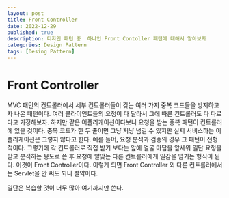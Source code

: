 ```yaml
---
layout: post
title: Front Controller
date: 2022-12-29
published: true
description: 디자인 패턴 중  하나인 Front Contoller 패턴에 대해서 알아보자
categories: Design Pattern
tags: [Desing Pattern]
---
```

# Front Controller
MVC 패턴의 컨트롤러에서 세부 컨트롤러들이 갖는 여러 가지 중복 코드들을 방지하고자 나온 패턴이다. 여러 클라이언트들의 요청이 다 달라서 그에 따른 컨트롤러도 다 다르다고 가정해보자. 하지만 같은 어플리케이션이다보니 요청을 받는 중복 패턴이 컨트롤러에 있을 것이다. 중복 코드가 한 두 줄이면 그냥 저냥 넘길 수 있지만 실제 서비스하는 어플리케이션은 그렇지 않다고 한다. 예를 들어, 요청 분석과 검증의 경우 그 패턴이 전형적이다. 그렇기에 각 컨트롤러로 직접 받기 보다는 앞에 얼굴 마담을 앞세워 일단 요청을 받고 분석하는 용도로 쓴 후 요청에 알맞는 다른 컨트롤러에게 일감을 넘기는 형식이 된다. 이것이 Front Controller이다. 이렇게 되면 Front Controller 외 다른 컨트롤러에서는 Servlet을 안 써도 되니 절약이다.

일단은 복습할 것이 너무 많아 여기까지만 쓴다.
